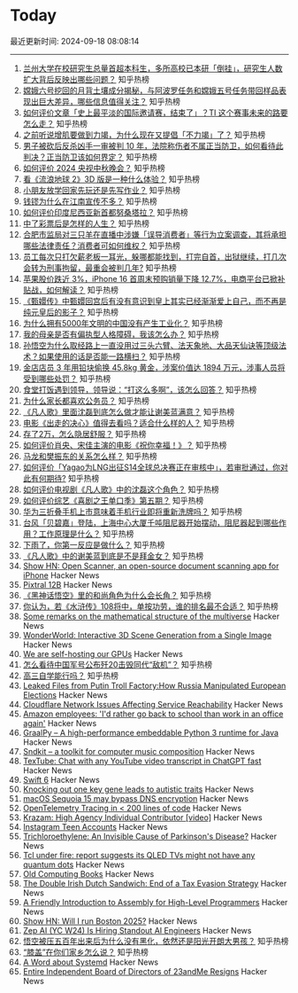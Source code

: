 # Today

最近更新时间: 2024-09-18 08:08:14

--- 
1. [兰州大学在校研究生总量首超本科生，多所高校已本研「倒挂」，研究生人数扩大背后反映出哪些问题？](https://www.zhihu.com/question/667321668) 知乎热榜
2. [嫦娥六号挖回的月背土壤成分揭秘，与阿波罗任务和嫦娥五号任务带回样品表现出巨大差异，哪些信息值得关注？](https://www.zhihu.com/question/667386991) 知乎热榜
3. [如何评价文章「史上最平淡的国际邀请赛，结束了」？TI 这个赛事未来的路要怎么走？](https://www.zhihu.com/question/667315952) 知乎热榜
4. [之前听说增肌要做到力竭，为什么现在又提倡「不力竭」了？](https://www.zhihu.com/question/667148988) 知乎热榜
5. [男子被砍后反杀凶手一审被判 10 年，法院称伤者不属正当防卫，如何看待此判决？正当防卫该如何界定？](https://www.zhihu.com/question/667297580) 知乎热榜
6. [如何评价 2024 央视中秋晚会？](https://www.zhihu.com/question/667422371) 知乎热榜
7. [看《流浪地球 2》3D 版是一种什么体验？](https://www.zhihu.com/question/667154085) 知乎热榜
8. [小朋友放学回家先玩还是先写作业？](https://www.zhihu.com/question/666153813) 知乎热榜
9. [钱镠为什么在江南宣传不多？](https://www.zhihu.com/question/666533825) 知乎热榜
10. [如何评价印度尼西亚新首都努桑塔拉？](https://www.zhihu.com/question/661220622) 知乎热榜
11. [中了彩票后是怎样的人生？](https://www.zhihu.com/question/456468625) 知乎热榜
12. [合肥市监局对三只羊在直播中涉嫌「误导消费者」等行为立案调查，其将承担哪些法律责任？消费者可如何维权？](https://www.zhihu.com/question/667389119) 知乎热榜
13. [员工每次只打欠薪老板一耳光，躲哪都能找到，打完自首，出狱继续，打几次会转为刑事拘留，最重会被判几年?](https://www.zhihu.com/question/661147305) 知乎热榜
14. [苹果股价跌近 3%，iPhone 16 首周末预购销量下降 12.7%，电商平台已掀补贴战，如何解读？](https://www.zhihu.com/question/667379411) 知乎热榜
15. [《甄嬛传》中甄嬛回宫后有没有意识到皇上其实已经渐渐爱上自己，而不再是纯元皇后的影子？](https://www.zhihu.com/question/655782811) 知乎热榜
16. [为什么拥有5000年文明的中国没有产生工业化？](https://www.zhihu.com/question/633096567) 知乎热榜
17. [我的母亲是否有偏执型人格障碍，我该怎么办？](https://www.zhihu.com/question/68187662) 知乎热榜
18. [孙悟空为什么取经路上一直没用过三头六臂、法天象地、大品天仙诀等顶级法术？如果使用的话是否能一路横扫？](https://www.zhihu.com/question/596192038) 知乎热榜
19. [金店店员 3 年用铅块偷换 45.8kg 黄金，涉案价值达 1894 万元，涉事人员将受到哪些处罚？](https://www.zhihu.com/question/667312547) 知乎热榜
20. [食堂打饭遇到领导，领导说：“打这么多啊”，该怎么回答？](https://www.zhihu.com/question/627379818) 知乎热榜
21. [为什么家长都喜欢公务员？](https://www.zhihu.com/question/655249268) 知乎热榜
22. [《凡人歌》里面沈磊到底怎么做才能让谢美蓝满意？](https://www.zhihu.com/question/666791825) 知乎热榜
23. [电影《出走的决心》值得去看吗？适合什么样的人？](https://www.zhihu.com/question/665739415) 知乎热榜
24. [存了2万，怎么隐居舒服？](https://www.zhihu.com/question/666407655) 知乎热榜
25. [如何评价肖央、宋佳主演的电影《祝你幸福！》？](https://www.zhihu.com/question/666786197) 知乎热榜
26. [马龙和樊振东的关系怎么样？](https://www.zhihu.com/question/664544875) 知乎热榜
27. [如何评价「Yagao为LNG出征S14全球总决赛正在审核中」，若审批通过，你对此有何期待?](https://www.zhihu.com/question/667394324) 知乎热榜
28. [如何评价电视剧《凡人歌》中的沈磊这个角色？](https://www.zhihu.com/question/666573430) 知乎热榜
29. [如何评价综艺《喜剧之王单口季》第五期？](https://www.zhihu.com/question/667033687) 知乎热榜
30. [华为三折叠手机上市意味着手机行业即将重新洗牌吗？](https://www.zhihu.com/question/666987847) 知乎热榜
31. [台风「贝碧嘉」登陆，上海中心大厦千吨阻尼器开始摆动，阻尼器起到哪些作用？工作原理是什么？](https://www.zhihu.com/question/667302016) 知乎热榜
32. [下雨了，你第一反应是做什么？](https://www.zhihu.com/question/662375821) 知乎热榜
33. [《凡人歌》中的谢美蓝到底是不是拜金女？](https://www.zhihu.com/question/666117519) 知乎热榜
34. [Show HN: Open Scanner, an open-source document scanning app for iPhone](https://github.com/pencilresearch/OpenScanner) Hacker News
35. [Pixtral 12B](https://mistral.ai/news/pixtral-12b/) Hacker News
36. [《黑神话悟空》里的和尚角色为什么会长角？](https://www.zhihu.com/question/667121473) 知乎热榜
37. [你认为，若《水浒传》108将中，单按功劳，谁的排名最不合适？](https://www.zhihu.com/question/394995772) 知乎热榜
38. [Some remarks on the mathematical structure of the multiverse](https://arxiv.org/abs/1602.04247) Hacker News
39. [WonderWorld: Interactive 3D Scene Generation from a Single Image](https://kovenyu.com/wonderworld/) Hacker News
40. [We are self-hosting our GPUs](https://www.gumlet.com/blog/time-to-own-gpus/) Hacker News
41. [怎么看待中国军号公布歼20击毁同代“敌机”？](https://www.zhihu.com/question/667342670) 知乎热榜
42. [高三自学能行吗？](https://www.zhihu.com/question/576343236) 知乎热榜
43. [Leaked Files from Putin Troll Factory:How Russia Manipulated European Elections](https://vsquare.org/leaked-files-putin-troll-factory-russia-european-elections-factory-of-fakes/) Hacker News
44. [Cloudflare Network Issues Affecting Service Reachability](https://www.cloudflarestatus.com/incidents/jnj1y9f5c1r8) Hacker News
45. [Amazon employees: 'I'd rather go back to school than work in an office again'](https://fortune.com/2024/09/17/amazon-andy-jassy-rto-mandate-employees-angry/) Hacker News
46. [GraalPy – A high-performance embeddable Python 3 runtime for Java](https://www.graalvm.org/python/) Hacker News
47. [Sndkit – a toolkit for computer music composition](https://pbat.ch/sndkit/) Hacker News
48. [TexTube: Chat with any YouTube video transcript in ChatGPT fast](https://chatgpt.com/g/g-2KencLm4f-textube) Hacker News
49. [Swift 6](https://www.swift.org/blog/announcing-swift-6/) Hacker News
50. [Knocking out one key gene leads to autistic traits](https://www.rockefeller.edu/news/36246-knocking-out-one-key-gene-leads-to-autistic-traits/) Hacker News
51. [macOS Sequoia 15 may bypass DNS encryption](https://www.obdev.at/blog/warning-macos-sequoia-15-may-bypass-dns-encryption/) Hacker News
52. [OpenTelemetry Tracing in < 200 lines of code](https://jeremymorrell.dev/blog/minimal-js-tracing/) Hacker News
53. [Krazam: High Agency Individual Contributor [video]](https://www.youtube.com/watch?v=dLTUqPue9sQ) Hacker News
54. [Instagram Teen Accounts](https://about.fb.com/news/2024/09/instagram-teen-accounts/) Hacker News
55. [Trichloroethylene: An Invisible Cause of Parkinson's Disease?](https://www.ncbi.nlm.nih.gov/pmc/articles/PMC10041423/) Hacker News
56. [Tcl under fire: report suggests its QLED TVs might not have any quantum dots](https://www.tomsguide.com/tvs/tcl-under-fire-report-suggests-its-qled-tvs-might-not-have-any-quantum-dots) Hacker News
57. [Old Computing Books](https://www.computinghistory.org.uk/sec/383/Books/) Hacker News
58. [The Double Irish Dutch Sandwich: End of a Tax Evasion Strategy](https://conversableeconomist.com/2024/09/12/the-double-irish-dutch-sandwich-end-of-a-tax-evasion-strategy/) Hacker News
59. [A Friendly Introduction to Assembly for High-Level Programmers](https://shikaan.github.io/assembly/x86/guide/2024/09/08/x86-64-introduction-hello.html) Hacker News
60. [Show HN: Will I run Boston 2025?](https://getfast.ai/boston2025/) Hacker News
61. [Zep AI (YC W24) Is Hiring Standout AI Engineers](https://www.ycombinator.com/companies/zep-ai/jobs/llCvskY-ai-engineer) Hacker News
62. [悟空被压五百年出来后为什么没有黑化，依然还是阳光开朗大男孩？](https://www.zhihu.com/question/667118587) 知乎热榜
63. [“膝盖”在你们家乡怎么说？](https://www.zhihu.com/question/661918010) 知乎热榜
64. [A Word about Systemd](https://skarnet.org/software/systemd.html) Hacker News
65. [Entire Independent Board of Directors of 23andMe Resigns](https://investors.23andme.com/news-releases/news-release-details/independent-directors-23andme-resign-board/) Hacker News
